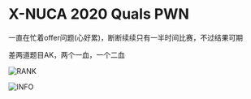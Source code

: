 # X-NUCA 2020 Quals PWN

一直在忙着offer问题(心好累)，断断续续只有一半时间比赛，不过结果可期

差两道题目AK，两个一血，一个二血

![RANK](https://upload-images.jianshu.io/upload_images/7434375-e69c57702bebc57d.png?imageMogr2/auto-orient/strip%7CimageView2/2/w/1240)

![INFO](https://upload-images.jianshu.io/upload_images/7434375-66530a7e18be5d34.png?imageMogr2/auto-orient/strip%7CimageView2/2/w/1240)
